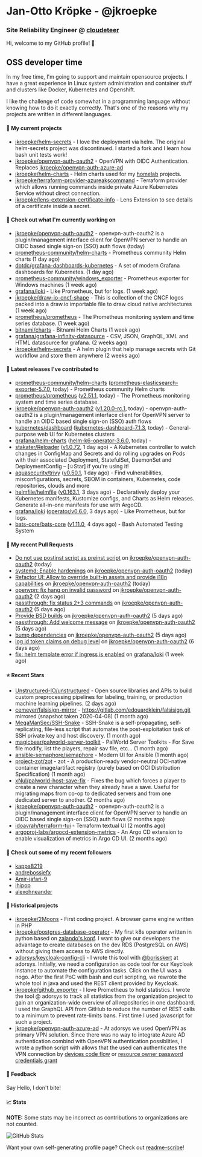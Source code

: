 # Jan-Otto Kröpke - @jkroepke
### Site Reliability Engineer @ [cloudeteer](https://cloudeteer.de/)

Hi, welcome to my GitHub profile! 👋

## OSS developer time
In my free time, I'm going to support and maintain opensource projects. I have a great experience in Linux system administration and container stuff and clusters like Docker, Kubernetes and Openshift.

I like the challenge of code somewhat in a programming language without knowing how to do it exactly correctly. That's one of the reasons why my projects are written in different languages.

#### 🌱 My current projects
- [jkroepke/helm-secrets](https://github.com/jkroepke/helm-secrets) - I love the deployment via helm. The original helm-secrets project was discontinued. I started a fork and I learn how bash unit tests work!
- [jkroepke/openvpn-auth-oauth2](https://github.com/jkroepke/openvpn-auth-oauth2) - OpenVPN with OIDC Authentication. Replaces  [jkroepke/openvpn-auth-azure-ad](https://github.com/jkroepke/openvpn-auth-azure-ad) 
- [jkroepke/helm-charts](https://github.com/jkroepke/helm-charts) - Helm charts used for my [homelab](https://github.com/jkroepke/homelab) projects.
- [jkroepke/terraform-provider-azureakscommand](https://github.com/jkroepke/terraform-provider-azureakscommand) - Terraform provider which allows running commands inside private Azure Kubernetes Service without direct connection.
- [jkroepke/lens-extension-certificate-info](https://github.com/jkroepke/lens-extension-certificate-info) - Lens Extension to see details of a certificate inside a secret.

#### 👷 Check out what I'm currently working on

- [jkroepke/openvpn-auth-oauth2](https://github.com/jkroepke/openvpn-auth-oauth2) - openvpn-auth-oauth2 is a plugin/management interface client for OpenVPN server to handle an OIDC based single sign-on (SSO) auth flows (today)
- [prometheus-community/helm-charts](https://github.com/prometheus-community/helm-charts) - Prometheus community Helm charts (1 day ago)
- [dotdc/grafana-dashboards-kubernetes](https://github.com/dotdc/grafana-dashboards-kubernetes) - A set of modern Grafana dashboards for Kubernetes. (1 day ago)
- [prometheus-community/windows_exporter](https://github.com/prometheus-community/windows_exporter) - Prometheus exporter for Windows machines (1 week ago)
- [grafana/loki](https://github.com/grafana/loki) - Like Prometheus, but for logs. (1 week ago)
- [jkroepke/draw-io-cncf-shape](https://github.com/jkroepke/draw-io-cncf-shape) - This is collection of the CNCF logos packed into a draw.io importable file to draw cloud native architectures (1 week ago)
- [prometheus/prometheus](https://github.com/prometheus/prometheus) - The Prometheus monitoring system and time series database. (1 week ago)
- [bitnami/charts](https://github.com/bitnami/charts) - Bitnami Helm Charts (1 week ago)
- [grafana/grafana-infinity-datasource](https://github.com/grafana/grafana-infinity-datasource) - CSV, JSON, GraphQL, XML and HTML datasource for grafana. (2 weeks ago)
- [jkroepke/helm-secrets](https://github.com/jkroepke/helm-secrets) - A helm plugin that help manage secrets with Git workflow and store them anywhere (2 weeks ago)

#### 🔭 Latest releases I've contributed to

- [prometheus-community/helm-charts](https://github.com/prometheus-community/helm-charts) ([prometheus-elasticsearch-exporter-5.7.0](https://github.com/prometheus-community/helm-charts/releases/tag/prometheus-elasticsearch-exporter-5.7.0), today) - Prometheus community Helm charts
- [prometheus/prometheus](https://github.com/prometheus/prometheus) ([v2.51.1](https://github.com/prometheus/prometheus/releases/tag/v2.51.1), today) - The Prometheus monitoring system and time series database.
- [jkroepke/openvpn-auth-oauth2](https://github.com/jkroepke/openvpn-auth-oauth2) ([v1.20.0-rc.1](https://github.com/jkroepke/openvpn-auth-oauth2/releases/tag/v1.20.0-rc.1), today) - openvpn-auth-oauth2 is a plugin/management interface client for OpenVPN server to handle an OIDC based single sign-on (SSO) auth flows
- [kubernetes/dashboard](https://github.com/kubernetes/dashboard) ([kubernetes-dashboard-7.1.3](https://github.com/kubernetes/dashboard/releases/tag/kubernetes-dashboard-7.1.3), today) - General-purpose web UI for Kubernetes clusters
- [grafana/helm-charts](https://github.com/grafana/helm-charts) ([helm-k6-operator-3.6.0](https://github.com/grafana/helm-charts/releases/tag/helm-k6-operator-3.6.0), today) - 
- [stakater/Reloader](https://github.com/stakater/Reloader) ([v1.0.72](https://github.com/stakater/Reloader/releases/tag/v1.0.72), 1 day ago) - A Kubernetes controller to watch changes in ConfigMap and Secrets and do rolling upgrades on Pods with their associated Deployment, StatefulSet, DaemonSet and DeploymentConfig – [✩Star] if you&#39;re using it!
- [aquasecurity/trivy](https://github.com/aquasecurity/trivy) ([v0.50.1](https://github.com/aquasecurity/trivy/releases/tag/v0.50.1), 1 day ago) - Find vulnerabilities, misconfigurations, secrets, SBOM in containers, Kubernetes, code repositories, clouds and more
- [helmfile/helmfile](https://github.com/helmfile/helmfile) ([v0.163.1](https://github.com/helmfile/helmfile/releases/tag/v0.163.1), 3 days ago) - Declaratively deploy your Kubernetes manifests, Kustomize configs, and Charts as Helm releases. Generate all-in-one manifests for use with ArgoCD.
- [grafana/loki](https://github.com/grafana/loki) ([operator/v0.6.0](https://github.com/grafana/loki/releases/tag/operator/v0.6.0), 3 days ago) - Like Prometheus, but for logs.
- [bats-core/bats-core](https://github.com/bats-core/bats-core) ([v1.11.0](https://github.com/bats-core/bats-core/releases/tag/v1.11.0), 4 days ago) - Bash Automated Testing System

#### 🔨 My recent Pull Requests

- [Do not use postinst script as preinst script](https://github.com/jkroepke/openvpn-auth-oauth2/pull/231) on [jkroepke/openvpn-auth-oauth2](https://github.com/jkroepke/openvpn-auth-oauth2) (today)
- [systemd: Enable hardenings](https://github.com/jkroepke/openvpn-auth-oauth2/pull/230) on [jkroepke/openvpn-auth-oauth2](https://github.com/jkroepke/openvpn-auth-oauth2) (today)
- [Refactor UI: Allow to override built-in assets and provide i18n capabilities](https://github.com/jkroepke/openvpn-auth-oauth2/pull/229) on [jkroepke/openvpn-auth-oauth2](https://github.com/jkroepke/openvpn-auth-oauth2) (today)
- [openvpn: fix hang on invalid password](https://github.com/jkroepke/openvpn-auth-oauth2/pull/227) on [jkroepke/openvpn-auth-oauth2](https://github.com/jkroepke/openvpn-auth-oauth2) (2 days ago)
- [passthrough: fix status 2&#43;3 commands](https://github.com/jkroepke/openvpn-auth-oauth2/pull/225) on [jkroepke/openvpn-auth-oauth2](https://github.com/jkroepke/openvpn-auth-oauth2) (5 days ago)
- [Provide BSD builds](https://github.com/jkroepke/openvpn-auth-oauth2/pull/224) on [jkroepke/openvpn-auth-oauth2](https://github.com/jkroepke/openvpn-auth-oauth2) (5 days ago)
- [passthrough: Add welcome message](https://github.com/jkroepke/openvpn-auth-oauth2/pull/223) on [jkroepke/openvpn-auth-oauth2](https://github.com/jkroepke/openvpn-auth-oauth2) (5 days ago)
- [bump dependencies](https://github.com/jkroepke/openvpn-auth-oauth2/pull/222) on [jkroepke/openvpn-auth-oauth2](https://github.com/jkroepke/openvpn-auth-oauth2) (5 days ago)
- [log id token claims on debug level](https://github.com/jkroepke/openvpn-auth-oauth2/pull/221) on [jkroepke/openvpn-auth-oauth2](https://github.com/jkroepke/openvpn-auth-oauth2) (6 days ago)
- [fix: helm template error if ingress is enabled](https://github.com/grafana/loki/pull/12241) on [grafana/loki](https://github.com/grafana/loki) (1 week ago)

#### ⭐ Recent Stars

- [Unstructured-IO/unstructured](https://github.com/Unstructured-IO/unstructured) - Open source libraries and APIs to build custom preprocessing pipelines for labeling, training, or production machine learning pipelines.  (2 days ago)
- [cemeyer/falsisign-mirror](https://github.com/cemeyer/falsisign-mirror) - https://gitlab.com/edouardklein/falsisign.git mirrored (snapshot taken 2020-04-08) (1 month ago)
- [MegaManSec/SSH-Snake](https://github.com/MegaManSec/SSH-Snake) - SSH-Snake is a self-propagating, self-replicating, file-less script that automates the post-exploitation task of SSH private key and host discovery. (1 month ago)
- [magicbear/palworld-server-toolkit](https://github.com/magicbear/palworld-server-toolkit) - PalWorld Server Toolkits - For Save file modify, list the players, repair sav file, etc... (1 month ago)
- [ansible-semaphore/semaphore](https://github.com/ansible-semaphore/semaphore) - Modern UI for Ansible (1 month ago)
- [project-zot/zot](https://github.com/project-zot/zot) - zot - A production-ready vendor-neutral OCI-native container image/artifact registry (purely based on OCI Distribution Specification) (1 month ago)
- [xNul/palworld-host-save-fix](https://github.com/xNul/palworld-host-save-fix) - Fixes the bug which forces a player to create a new character when they already have a save. Useful for migrating maps from co-op to dedicated servers and from one dedicated server to another. (2 months ago)
- [jkroepke/openvpn-auth-oauth2](https://github.com/jkroepke/openvpn-auth-oauth2) - openvpn-auth-oauth2 is a plugin/management interface client for OpenVPN server to handle an OIDC based single sign-on (SSO) auth flows (2 months ago)
- [idoavrah/terraform-tui](https://github.com/idoavrah/terraform-tui) - Terraform textual UI (2 months ago)
- [argoproj-labs/argocd-extension-metrics](https://github.com/argoproj-labs/argocd-extension-metrics) - An Argo CD extension to enable visualization of metrics in Argo CD UI. (2 months ago)

#### 👯 Check out some of my recent followers

- [kappa8219](https://github.com/kappa8219)
- [andrebossiefx](https://github.com/andrebossiefx)
- [Amir-jafari-9](https://github.com/Amir-jafari-9)
- [ihipop](https://github.com/ihipop)
- [alexohneander](https://github.com/alexohneander)

#### 📜 Historical projects
- [jkroepke/2Moons](https://github.com/jkroepke/2Moons) - First coding project. A browser game engine written in PHP
- [jkroepke/postgres-database-operator](https://github.com/jkroepke/postgres-database-operator) - My first k8s operator written in python based on [zalando's kopf](https://github.com/zalando-incubator/kopf). I want to give our developers the advantage to create databases on the dev RDS (PostgreSQL on AWS) without giving them access to AWS directly.
- [adorsys/keycloak-config-cli](https://github.com/adorsys/keycloak-config-cli) - I wrote this tool with [@borisskert](https://github.com/borisskert) at adorsys. Initially, we need a configuration as code tool for our Keycloak instance to automate the configuration tasks. Click on the UI was a nogo. After the first PoC with bash and curl scripting, we rewrote the whole tool in java and used the REST client provided by Keycloak.
- [jkroepke/github_exporter](https://github.com/jkroepke/github_exporter) - I love Prometheus to hold statistics. I wrote the tool @ adorsys to track all statistics from the organization project to gain an organization-wide overview of all repositories in one dashboard. I used the GraphQL API from GitHub to reduce the number of REST calls to a minimum to prevent rate-limits bans. First time I used javascript for such a project.
- [jkroepke/openvpn-auth-azure-ad](https://github.com/jkroepke/openvpn-auth-azure-ad) - At adorsys we used OpenVPN as primary VPN solution. Since there was no way to integrate Azure AD authentication combind with OpenVPN authentication possiblities, I wrote a python script with allows that the used can authenticates the VPN connection by [devices code flow](https://docs.microsoft.com/en-us/azure/active-directory/develop/v2-oauth2-device-code) or [resource owner password credentials grant](https://docs.microsoft.com/en-us/azure/active-directory/develop/v2-oauth-ropc)

#### 💬 Feedback

Say Hello, I don't bite!

#### 📈 Stats

**NOTE:** Some stats may be incorrect as contributions to organizations
are not counted.

![GitHub Stats](https://github-readme-stats.vercel.app/api?username=jkroepke&count_private=false&theme=tokyonight&show_icons=true)

Want your own self-generating profile page? Check out [readme-scribe](https://github.com/muesli/readme-scribe)!

